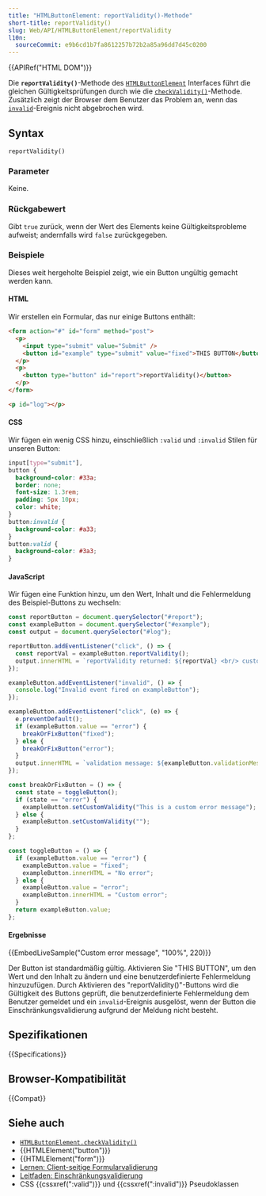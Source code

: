 ```yaml
---
title: "HTMLButtonElement: reportValidity()-Methode"
short-title: reportValidity()
slug: Web/API/HTMLButtonElement/reportValidity
l10n:
  sourceCommit: e9b6cd1b7fa8612257b72b2a85a96dd7d45c0200
---
```


{{APIRef("HTML DOM")}}

Die **`reportValidity()`**-Methode des [`HTMLButtonElement`](/de/docs/Web/API/HTMLButtonElement) Interfaces führt die gleichen Gültigkeitsprüfungen durch wie die [`checkValidity()`](/de/docs/Web/API/HTMLButtonElement/checkValidity)-Methode. Zusätzlich zeigt der Browser dem Benutzer das Problem an, wenn das [`invalid`](/de/docs/Web/API/HTMLInputElement/invalid_event)-Ereignis nicht abgebrochen wird.

## Syntax

```js-nolint
reportValidity()
```

### Parameter

Keine.

### Rückgabewert

Gibt `true` zurück, wenn der Wert des Elements keine Gültigkeitsprobleme aufweist; andernfalls wird `false` zurückgegeben.

### Beispiele

Dieses weit hergeholte Beispiel zeigt, wie ein Button ungültig gemacht werden kann.

#### HTML

Wir erstellen ein Formular, das nur einige Buttons enthält:

```html
<form action="#" id="form" method="post">
  <p>
    <input type="submit" value="Submit" />
    <button id="example" type="submit" value="fixed">THIS BUTTON</button>
  </p>
  <p>
    <button type="button" id="report">reportValidity()</button>
  </p>
</form>

<p id="log"></p>
```

#### CSS

Wir fügen ein wenig CSS hinzu, einschließlich `:valid` und `:invalid` Stilen für unseren Button:

```css
input[type="submit"],
button {
  background-color: #33a;
  border: none;
  font-size: 1.3rem;
  padding: 5px 10px;
  color: white;
}
button:invalid {
  background-color: #a33;
}
button:valid {
  background-color: #3a3;
}
```

#### JavaScript

Wir fügen eine Funktion hinzu, um den Wert, Inhalt und die Fehlermeldung des Beispiel-Buttons zu wechseln:

```js
const reportButton = document.querySelector("#report");
const exampleButton = document.querySelector("#example");
const output = document.querySelector("#log");

reportButton.addEventListener("click", () => {
  const reportVal = exampleButton.reportValidity();
  output.innerHTML = `reportValidity returned: ${reportVal} <br/> custom error: ${exampleButton.validationMessage}`;
});

exampleButton.addEventListener("invalid", () => {
  console.log("Invalid event fired on exampleButton");
});

exampleButton.addEventListener("click", (e) => {
  e.preventDefault();
  if (exampleButton.value == "error") {
    breakOrFixButton("fixed");
  } else {
    breakOrFixButton("error");
  }
  output.innerHTML = `validation message: ${exampleButton.validationMessage} <br/> custom error: ${exampleButton.validationMessage}`;
});

const breakOrFixButton = () => {
  const state = toggleButton();
  if (state == "error") {
    exampleButton.setCustomValidity("This is a custom error message");
  } else {
    exampleButton.setCustomValidity("");
  }
};

const toggleButton = () => {
  if (exampleButton.value == "error") {
    exampleButton.value = "fixed";
    exampleButton.innerHTML = "No error";
  } else {
    exampleButton.value = "error";
    exampleButton.innerHTML = "Custom error";
  }
  return exampleButton.value;
};
```

#### Ergebnisse

{{EmbedLiveSample("Custom error message", "100%", 220)}}

Der Button ist standardmäßig gültig. Aktivieren Sie "THIS BUTTON", um den Wert und den Inhalt zu ändern und eine benutzerdefinierte Fehlermeldung hinzuzufügen. Durch Aktivieren des "reportValidity()"-Buttons wird die Gültigkeit des Buttons geprüft, die benutzerdefinierte Fehlermeldung dem Benutzer gemeldet und ein `invalid`-Ereignis ausgelöst, wenn der Button die Einschränkungsvalidierung aufgrund der Meldung nicht besteht.

## Spezifikationen

{{Specifications}}

## Browser-Kompatibilität

{{Compat}}

## Siehe auch

- [`HTMLButtonElement.checkValidity()`](/de/docs/Web/API/HTMLButtonElement/checkValidity)
- {{HTMLElement("button")}}
- {{HTMLElement("form")}}
- [Lernen: Client-seitige Formularvalidierung](/de/docs/Learn_web_development/Extensions/Forms/Form_validation)
- [Leitfaden: Einschränkungsvalidierung](/de/docs/Web/HTML/Guides/Constraint_validation)
- CSS {{cssxref(":valid")}} und {{cssxref(":invalid")}} Pseudoklassen

